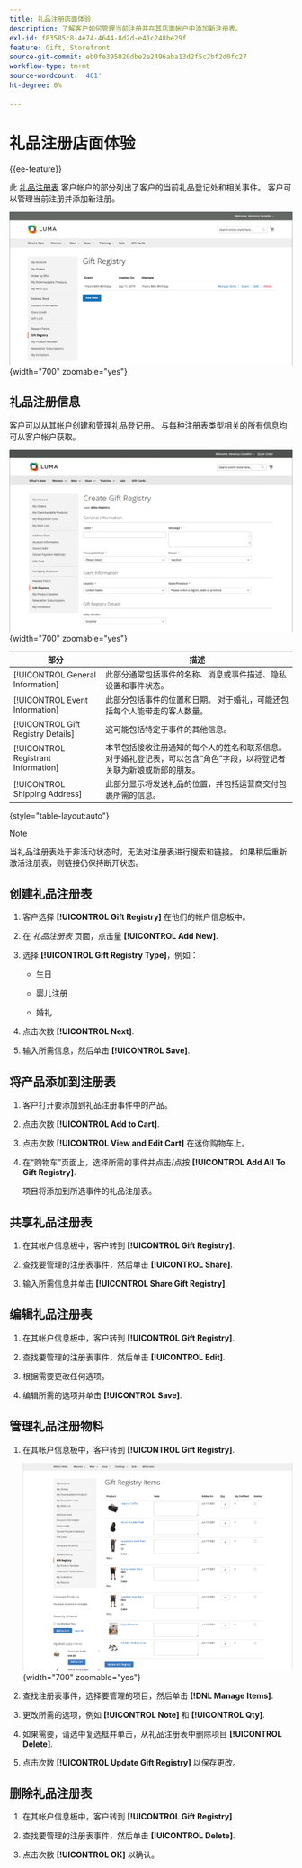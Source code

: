 ```yaml
---
title: 礼品注册店面体验
description: 了解客户如何管理当前注册并在其店面帐户中添加新注册表。
exl-id: f83585c8-4e74-4644-8d2d-e41c248be29f
feature: Gift, Storefront
source-git-commit: eb0fe395020dbe2e2496aba13d2f5c2bf2d0fc27
workflow-type: tm+mt
source-wordcount: '461'
ht-degree: 0%

---
```


# 礼品注册店面体验

{{ee-feature}}

此 [礼品注册表](gift-registries.md) 客户帐户的部分列出了客户的当前礼品登记处和相关事件。 客户可以管理当前注册并添加新注册。

![礼品注册表](./assets/account-dashboard-gift-registry.png){width="700" zoomable="yes"}

## 礼品注册信息

客户可以从其帐户创建和管理礼品登记册。 与每种注册表类型相关的所有信息均可从客户帐户获取。

![示例店面 — 礼品注册信息](./assets/gift-registry-create-baby-storefront.png){width="700" zoomable="yes"}

| 部分 | 描述 |
|--- |--- |
| [!UICONTROL General Information] | 此部分通常包括事件的名称、消息或事件描述、隐私设置和事件状态。 |
| [!UICONTROL Event Information] | 此部分包括事件的位置和日期。 对于婚礼，可能还包括每个人能带走的客人数量。 |
| [!UICONTROL Gift Registry Details] | 这可能包括特定于事件的其他信息。 |
| [!UICONTROL Registrant Information] | 本节包括接收注册通知的每个人的姓名和联系信息。 对于婚礼登记表，可以包含“角色”字段，以将登记者关联为新娘或新郎的朋友。 |
| [!UICONTROL Shipping Address] | 此部分显示将发送礼品的位置，并包括运营商交付包裹所需的信息。 |

{style="table-layout:auto"}

>[!NOTE]
>
>当礼品注册表处于非活动状态时，无法对注册表进行搜索和链接。 如果稍后重新激活注册表，则链接仍保持断开状态。

## 创建礼品注册表

1. 客户选择 **[!UICONTROL Gift Registry]** 在他们的帐户信息板中。

1. 在 _礼品注册表_ 页面，点击量 **[!UICONTROL Add New]**.

1. 选择 **[!UICONTROL Gift Registry Type]**，例如：

   - 生日

   - 婴儿注册

   - 婚礼

1. 点击次数 **[!UICONTROL Next]**.

1. 输入所需信息，然后单击 **[!UICONTROL Save]**.

## 将产品添加到注册表

1. 客户打开要添加到礼品注册事件中的产品。

1. 点击次数 **[!UICONTROL Add to Cart]**.

1. 点击次数 **[!UICONTROL View and Edit Cart]** 在迷你购物车上。

1. 在“购物车”页面上，选择所需的事件并点击/点按 **[!UICONTROL Add All To Gift Registry]**.

   项目将添加到所选事件的礼品注册表。

## 共享礼品注册表

1. 在其帐户信息板中，客户转到 **[!UICONTROL Gift Registry]**.

1. 查找要管理的注册表事件，然后单击 **[!UICONTROL Share]**.

1. 输入所需信息并单击 **[!UICONTROL Share Gift Registry]**.

## 编辑礼品注册表

1. 在其帐户信息板中，客户转到 **[!UICONTROL Gift Registry]**.

1. 查找要管理的注册表事件，然后单击 **[!UICONTROL Edit]**.

1. 根据需要更改任何选项。

1. 编辑所需的选项并单击 **[!UICONTROL Save]**.

## 管理礼品注册物料

1. 在其帐户信息板中，客户转到 **[!UICONTROL Gift Registry]**.

   ![管理礼品注册物料](./assets/account-dashboard-gift-registry-items-management.png){width="700" zoomable="yes"}

1. 查找注册表事件，选择要管理的项目，然后单击 **[!DNL Manage Items]**.

1. 更改所需的选项，例如 **[!UICONTROL Note]** 和 **[!UICONTROL Qty]**.

1. 如果需要，请选中复选框并单击，从礼品注册表中删除项目 **[!UICONTROL Delete]**.

1. 点击次数 **[!UICONTROL Update Gift Registry]** 以保存更改。

## 删除礼品注册表

1. 在其帐户信息板中，客户转到 **[!UICONTROL Gift Registry]**.

1. 查找要管理的注册表事件，然后单击 **[!UICONTROL Delete]**.

1. 点击次数 **[!UICONTROL OK]** 以确认。

